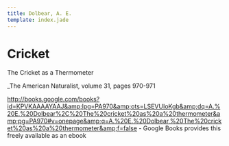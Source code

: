 ```yaml
---
title: Dolbear, A. E.
template: index.jade
---
```


Cricket
=======

The Cricket as a Thermometer

_The American Naturalist, volume 31, pages 970-971

<http://books.google.com/books?id=KPVKAAAAYAAJ&amp;lpg=PA970&amp;ots=LSEVUIoKgb&amp;dq=A.%20E.%20Dolbear%2C%20The%20cricket%20as%20a%20thermometer&amp;pg=PA970#v=onepage&amp;q=A.%20E.%20Dolbear,%20The%20cricket%20as%20a%20thermometer&amp;f=false> - Google Books provides this freely available as an ebook
